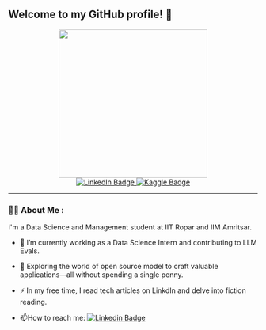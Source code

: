 ## Welcome to my GitHub profile! 👋

<div id="header" align="center">
  <img src="https://i.giphy.com/media/v1.Y2lkPTc5MGI3NjExbmc0ZDd1Zjhrcnptazk4MmEyNms5Ymdmczhma21yOHVjbjdlc2gyaiZlcD12MV9pbnRlcm5hbF9naWZfYnlfaWQmY3Q9cw/paTz7UZbPfTZFRYnnB/giphy.gif" width="300"/>
</div>

<div id="badges" align="center">
  <a href="https://www.linkedin.com/in/harsha-harod-63bb37229/">
    <img src="https://img.shields.io/badge/LinkedIn-blue?style=for-the-badge&logo=linkedin&logoColor=white" alt="LinkedIn Badge"/>
  </a>
  <a href="https://www.kaggle.com/harshaharod">
    <img src="https://img.shields.io/badge/Kaggle-blue?style=for-the-badge&logo=kaggle&logoColor=skyblue" alt=" Kaggle Badge"/>
  </a>
  
</div>

---

### :woman_technologist: About Me :
I'm a Data Science and Management student at IIT Ropar and IIM Amritsar.

- :telescope: I’m currently working as a Data Science Intern and contributing to LLM Evals.

- :seedling: Exploring the world of open source model to craft valuable applications—all without spending a single penny.
 
- :zap: In my free time, I read tech articles on LinkdIn and delve into fiction reading.

- :mailbox:How to reach me: [![Linkedin Badge](https://img.shields.io/badge/-LinkedIn-blue?style=flat&logo=Linkedin&logoColor=white)](https://www.linkedin.com/in/harsha-harod-63bb37229/)
